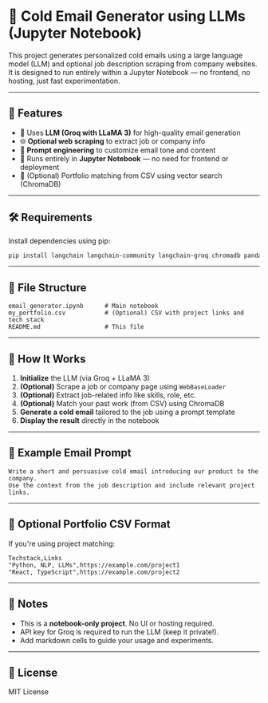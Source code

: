 
# 📧 Cold Email Generator using LLMs (Jupyter Notebook)

This project generates personalized cold emails using a large language model (LLM) and optional job description scraping from company websites. It is designed to run entirely within a Jupyter Notebook — no frontend, no hosting, just fast experimentation.

---

## 🚀 Features

- 🔮 Uses **LLM (Groq with LLaMA 3)** for high-quality email generation
- 🌐 **Optional web scraping** to extract job or company info
- 🧠 **Prompt engineering** to customize email tone and content
- 📁 Runs entirely in **Jupyter Notebook** — no need for frontend or deployment
- 📎 (Optional) Portfolio matching from CSV using vector search (ChromaDB)

---

## 🛠️ Requirements

Install dependencies using pip:

```bash
pip install langchain langchain-community langchain-groq chromadb pandas
```

---

## 📁 File Structure

```
email_generator.ipynb      # Main notebook
my_portfolio.csv           # (Optional) CSV with project links and tech stack
README.md                  # This file
```

---

## 📌 How It Works

1. **Initialize** the LLM (via Groq + LLaMA 3)
2. **(Optional)** Scrape a job or company page using `WebBaseLoader`
3. **(Optional)** Extract job-related info like skills, role, etc.
4. **(Optional)** Match your past work (from CSV) using ChromaDB
5. **Generate a cold email** tailored to the job using a prompt template
6. **Display the result** directly in the notebook

---

## 📄 Example Email Prompt

```
Write a short and persuasive cold email introducing our product to the company. 
Use the context from the job description and include relevant project links.
```

---

## 📎 Optional Portfolio CSV Format

If you're using project matching:

```csv
Techstack,Links
"Python, NLP, LLMs",https://example.com/project1
"React, TypeScript",https://example.com/project2
```

---

## 📌 Notes

- This is a **notebook-only project**. No UI or hosting required.
- API key for Groq is required to run the LLM (keep it private!).
- Add markdown cells to guide your usage and experiments.

---

## 📜 License

MIT License
